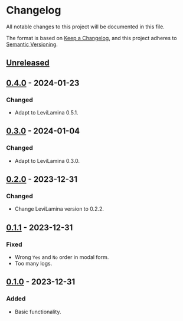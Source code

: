 # Changelog

All notable changes to this project will be documented in this file.

The format is based on [Keep a Changelog](https://keepachangelog.com/en/1.0.0/),
and this project adheres to [Semantic Versioning](https://semver.org/spec/v2.0.0.html).

## [Unreleased]

## [0.4.0] - 2024-01-23

### Changed

- Adapt to LeviLamina 0.5.1.

## [0.3.0] - 2024-01-04

### Changed

- Adapt to LeviLamina 0.3.0.

## [0.2.0] - 2023-12-31

### Changed

- Change LeviLamina version to 0.2.2.

## [0.1.1] - 2023-12-31

### Fixed

- Wrong `Yes` and `No` order in modal form.
- Too many logs.

## [0.1.0] - 2023-12-31

### Added

- Basic functionality.

[unreleased]: https://github.com/futrime/better-suicide/compare/v0.4.0...HEAD
[0.4.0]: https://github.com/futrime/better-suicide/compare/v0.3.0...v0.4.0
[0.3.0]: https://github.com/futrime/better-suicide/compare/v0.2.0...v0.3.0
[0.2.0]: https://github.com/futrime/better-suicide/compare/v0.1.1...v0.2.0
[0.1.1]: https://github.com/futrime/better-suicide/compare/v0.1.0...v0.1.1
[0.1.0]: https://github.com/futrime/better-suicide/releases/tag/v0.1.0
